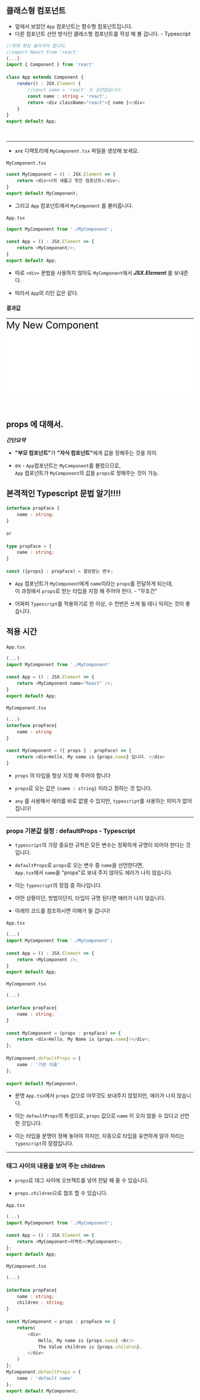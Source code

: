 ## 클래스형 컴포넌트

* 앞에서 보았던 `App` 컴포넌트는 함수형 컴포넌트입니다.<br/>
* 다른 컴포넌트 선언 방식인 클래스형 컴포넌트를 작성 해 볼 겁니다. - Typescript

```typescript
//위에 항상 들어가야 합니다.
//import React from 'react'
(...)
import { Component } from 'react'

class App extends Component {
    render() : JSX.Element {
        //const name = 'react' 도 상관없습니다.
        const name : string = 'react';
        return <div className="react">{ name }</div>
    }
}
export default App;
```
   <br>
   <hr>

* ***`src`*** 디렉토리에 `MyComponent.tsx` 파일을 생성해 보세요.
   <br/>


`MyComponent.tsx`
```typescript
const MyComponent = () : JSX.Element => {
    return <div>나의 새롭고 멋진 컴포넌트</div>;
}
export default MyComponent;
```
* 그리고 `App` 컴포넌트에서 `MyComponent` 를 불러옵니다.   <br/>   
   
`App.tsx`
```typescript
import MyComponent from './MyComponent';

const App = () : JSX.Element => {
    return <MyComponent/>;
}
export default App;
```
* 따로 `<div>` 문법을 사용하지 않아도 `MyComponent`에서 ***JSX.Element*** 를 보내준다.

* 따라서 `App`의 리턴 값은 같다.

#### 결과값

![MyComponent 렌더링 값](../../../img/react-img/ch03-img/myNewComponent.png)
   <br/>   
   <br/>

## props 에 대해서.

***간단요약***

* <b>"부모 컴포넌트"</b>가 <b>"자식 컴포넌트"</b>에게 값을 정해주는 것을 의미.

* ex - `App`컴포넌트는 `MyComponent`를 불렀으므로, <br/>
`App` 컴포넌트가 `MyComponent`의 값을 `props`로 정해주는 것이 가능.



## 본격적인 Typescript 문법 알기!!!!
```typescript
interface propFace {
    name : string;
}

or

type propFace = {
    name : string;
}

const ({props} : propFace) = 할당받는 변수;
```
* `App` 컴포넌트가 `MyComponent`에게 `name`이라는 `props`를 전달하게 되는데,<br>
이 과정에서 `props`로 받는 타입을 지정 해 주어야 한다. - "무조건"

* 어짜피 `Typescript`를 적용하기로 한 이상, 수 천번은 쓰게 될 테니 익히는 것이 좋습니다.

## 적용 시간
`App.tsx`
```typescript
(...)
import MyComponent from './MyComponent'

const App = () : JSX.Element => {
    return <MyComponent name="React" />;
}
export default App;
```
`MyComponent.tsx`
```typescript
(...) 
interface propFace{
    name : string
}

const MyComponent = ({ props } : propFace) => {
    return <div>Hello, My name is {props.name} 입니다. </div>
}
```

* `props` 의 타입을 항상 지정 해 주어야 합니다

* `props`로 오는 값은 `{name : string}` 이라고 정하는 것 입니다.

* `any` 를 사용해서 에러를 바로 없앨 수 있지만, `typescript`를 사용하는 의미가 없어집니다!
<hr/>

### props 기본값 설정 : defaultProps - Typescript

* `typescript`의 가장 중요한 규칙은 모든 변수는 정확하게 규명이 되어야 한다는 것 입니다.

* `defaultProps`로 `props`로 오는 변수 중 `name`을 선언한다면, <br/>
`App.tsx`에서 `name`을 "props"로 보내 주지 않아도 에러가 나지 않습니다.

* 이는 `Typescript`의 장점 중 하나입니다.

* 어떤 상황이던, 방법이던지, 타입이 규명 된다면 에러가 나지 않습니다.

* 아래의 코드를 참조하시면 이해가 될 겁니다!

`App.tsx`
```typescript
(...)
import MyComponent from './MyComponent';

const App = () : JSX.Element => {
    return <MyComponent />;
}
export default App;
```
`MyComponent.tsx`
```typescript
(...)

interface propFace{
    name : string;
}

const MyComponent = (props : propFace) => {
    return <div>Hello, My Name is {props.name}!</div>;
};

MyComponent.defaultProps = {
    name : '기본 이름'
};

export default MyComponent;
```
* 분명 `App.tsx`에서 `props` 값으로 아무것도 보내주지 않았지만, 에러가 나지 않습니다.

* 이는 `defaultProps`의 특성으로, `props` 값으로 `name` 이 오지 않을 수 있다고 선언<br/>
한 것입니다.

* 이는 타입을 분명이 정해 놓아야 하지만, 자동으로 타입을 유연하게 알아 차리는 <br/> `typescript`의 장점입니다.

<hr/>

### 태그 사이의 내용을 보여 주는 children

* `props`로 태그 사이에 오브젝트를 넣어 전달 해 줄 수 있습니다.

* `props.children`으로 참조 할 수 있습니다.

`App.tsx`
```typescript
(...)
import MyComponent from './MyComponent';

const App = () : JSX.Element => {
    return <MyComponent>리액트</MyComponent>;
};
export default App;
```

`MyComponent.tsx`
```typescript
(...)

interface propFace{
    name : string;
    children : string;
}

const MyComponent = props : propFace => {
    return(
        <div>
            Hello, My name is {props.name} <br/>
            The Value children is {props.children}.
        </div>
    )
};
MyComponent.defaultProps = {
    name : 'default name'
};
export default MyComponent;
```